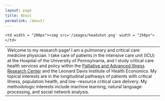 ```yaml
---
layout: page
title: About
permalink: /about/
---
```



<table><tr>
    <td >Welcome to my research page! I am a pulmonary and critical care medicine physician. I take care of patients in the intensive care unit (ICU) at the Hospital of the University of Pennsylvania, and I study critical care health services and policy within the <a href=''>Palliative and Advanced Illness Research Center</a> and the <a hre="http://ldi.upenn.edu">Leonard Davis Institute of Health Economics</a>. My topical interests are in the longitudinal pathways of patients with critical illness, population health, and low-resource critical care delivery. My methodologic interests include machine learning, natural language processing, and social network analysis.</td>

    <td width = "200px"><img src='/images/headshot.png' width = "150px"></td>

</tr></table>



